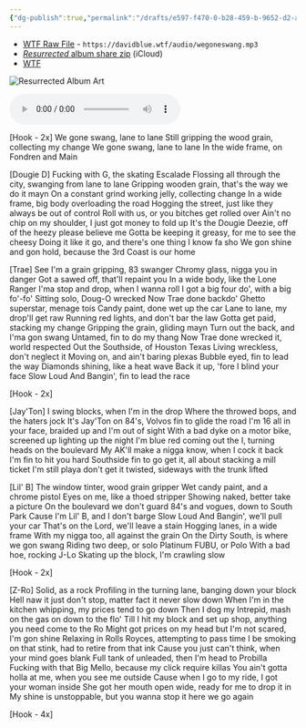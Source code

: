 ```yaml
---
{"dg-publish":true,"permalink":"/drafts/e597-f470-0-b28-459-b-9652-d2-a647-edeb-8-f/","dgHomeLink":true,"dgPassFrontmatter":false}
---
```



- [WTF Raw File](https://davidblue.wtf/audio/wegoneswang.mp3) - `https://davidblue.wtf/audio/wegoneswang.mp3`
- [*Resurrected* album share zip](https://www.icloud.com/iclouddrive/012kYyHVKiY7o1IlR7J5SUpOw#GuerillaMaab-Resurrected) (iCloud)
- [WTF](https://davidblue.wtf/drafts/E597F470-0B28-459B-9652-D2A647EDEB8F.html)

![Resurrected Album Art](https://i.snap.as/L6GQkgRc.png)

<audio controls>
  <source src="https://davidblue.wtf/audio/wegoneswang.mp3">
</audio>

[Hook - 2x]
We gone swang, lane to lane
Still gripping the wood grain, collecting my change
We gone swang, lane to lane
In the wide frame, on Fondren and Main

[Dougie D]
Fucking with G, the skating Escalade
Flossing all through the city, swanging from lane to lane
Gripping wooden grain, that's the way we do it mayn
On a constant grind working jelly, collecting change
In a wide frame, big body overloading the road
Hogging the street, just like they always be out of control
Roll with us, or you bitches get rolled over
Ain't no chip on my shoulder, I just got money to fold up
It's the Dougie Deezie, off of the heezy please believe me
Gotta be keeping it greasy, for me to see the cheesy
Doing it like it go, and there's one thing I know fa sho
We gon shine and gon hold, because the 3rd Coast is our home

[Trae]
See I'm a grain gripping, 83 swanger
Chromy glass, nigga you in danger
Got a sawed off, that'll repaint you
In a wide body, like the Lone Ranger
I'ma stop and drop, when I wanna roll
I got a big four do', with a big fo'-fo'
Sitting solo, Doug-O wrecked
Now Trae done backdo'
Ghetto superstar, menage tois
Candy paint, done wet up the car
Lane to lane, my drop'll get raw
Running red lights, and don't bar the law
Gotta get paid, stacking my change
Gripping the grain, gliding mayn
Turn out the back, and I'ma gon swang
Untamed, fin to do my thang
Now Trae done wrecked it, world respected
Out the Southside, of Houston Texas
Living wreckless, don't neglect it
Moving on, and ain't baring plexas
Bubble eyed, fin to lead the way
Diamonds shining, like a heat wave
Back it up, 'fore I blind your face
Slow Loud And Bangin', fin to lead the race

[Hook - 2x]

[Jay'Ton]
I swing blocks, when I'm in the drop
Where the throwed bops, and the haters jock
It's Jay'Ton on 84's, Volvos fin to glide the road
I'm 16 all in your face, braided up and I'm out of sight
With a bad dyke on a motor bike, screened up lighting up the night
I'm blue red coming out the I, turning heads on the boulevard
My AK'll make a nigga know, when I cock it back I'm fin to hit you hard
Southside fin to go get it, all about stacking a mill ticket
I'm still playa don't get it twisted, sideways with the trunk lifted

[Lil' B]
The window tinter, wood grain gripper
Wet candy paint, and a chrome pistol
Eyes on me, like a thoed stripper
Showing naked, better take a picture
On the boulevard we don't guard
84's and vogues, down to South Park
Cause I'm Lil' B, and I don't barge
Slow Loud And Bangin', we'll pull your car
That's on the Lord, we'll leave a stain
Hogging lanes, in a wide frame
With my nigga too, all against the grain
On the Dirty South, is where we gon swang
Riding two deep, or solo
Platinum FUBU, or Polo
With a bad hoe, rocking J-Lo
Skating up the block, I'm crawling slow

[Hook - 2x]

[Z-Ro]
Solid, as a rock
Profiling in the turning lane, banging down your block
Hell naw it just don't stop, matter fact it never slow down
When I'm in the kitchen whipping, my prices tend to go down
Then I dog my Intrepid, mash on the gas on down to the flo'
Till I hit my block and set up shop, anything you need come to the Ro
Might got prices on my head but I'm not scared, I'm gon shine
Relaxing in Rolls Royces, attempting to pass time
I be smoking on that stink, had to retire from that ink
Cause you just can't think, when your mind goes blank
Full tank of unleaded, then I'm head to Probilla
Fucking with that Big Mello, because my click require killas
You ain't gotta holla at me, when you see me outside
Cause when I go to my ride, I got your woman inside
She got her mouth open wide, ready for me to drop it in
My shine is unstoppable, but you wanna stop it here we go again

[Hook - 4x]